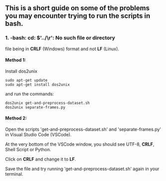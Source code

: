 ## This is a short guide on some of the problems you may encounter trying to run the scripts in bash.
### 1. **-bash: cd: $'../\r': No such file or directory**
file being in **CRLF** (Windows) format and not **LF** (Linux). 
    
#### Method 1: 
        
Install dos2unix 
        
```
sudo apt-get update
sudo apt-get install dos2unix
```
and run the commands:
        
```
dos2unix get-and-preprocess-dataset.sh
dos2unix separate-frames.py
```

#### Method 2:
Open the scripts 'get-and-preprocess-dataset.sh' and 'separate-frames.py' in Visual Studio Code (VSCode).

At the very bottom of the VSCode window, you should see UTF-8, **CRLF**, Shell Script or Python.

Click on **CRLF** and change it to **LF**.

Save the file and try running 'get-and-preprocess-dataset.sh' again in your terminal.



